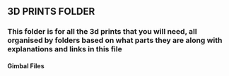 ## 3D PRINTS FOLDER

### This folder is for all the 3d prints that you will need, all organised by folders based on what parts they are along with explanations and links in this file



#### Gimbal Files




